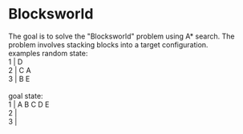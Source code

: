 <h1>Blocksworld</h1>
The goal is to solve the "Blocksworld" problem using A* search.
The problem involves stacking blocks into a target configuration.
<br/>
examples random state:<br/>
1 | D<br/>
2 | C A<br/>
3 | B E<br/>
<br/>
goal state:<br/>
1 | A B C D E<br/>
2 |<br/>
3 | <br/>
<br/><br/>

